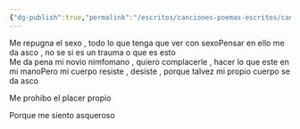 ```yaml
---
{"dg-publish":true,"permalink":"/escritos/canciones-poemas-escritos/canciones-poemas-escritos/sex/"}
---
```


Me repugna el sexo , todo lo que tenga que ver con sexoPensar en ello me da asco , no se si es un trauma o que es esto  
Me da pena mi novio nimfomano , quiero complacerle , hacer lo que este en mi manoPero mi cuerpo resiste , desiste , porque talvez mi propio cuerpo se da asco

  

Me prohibo el placer propio

Porque me siento asqueroso